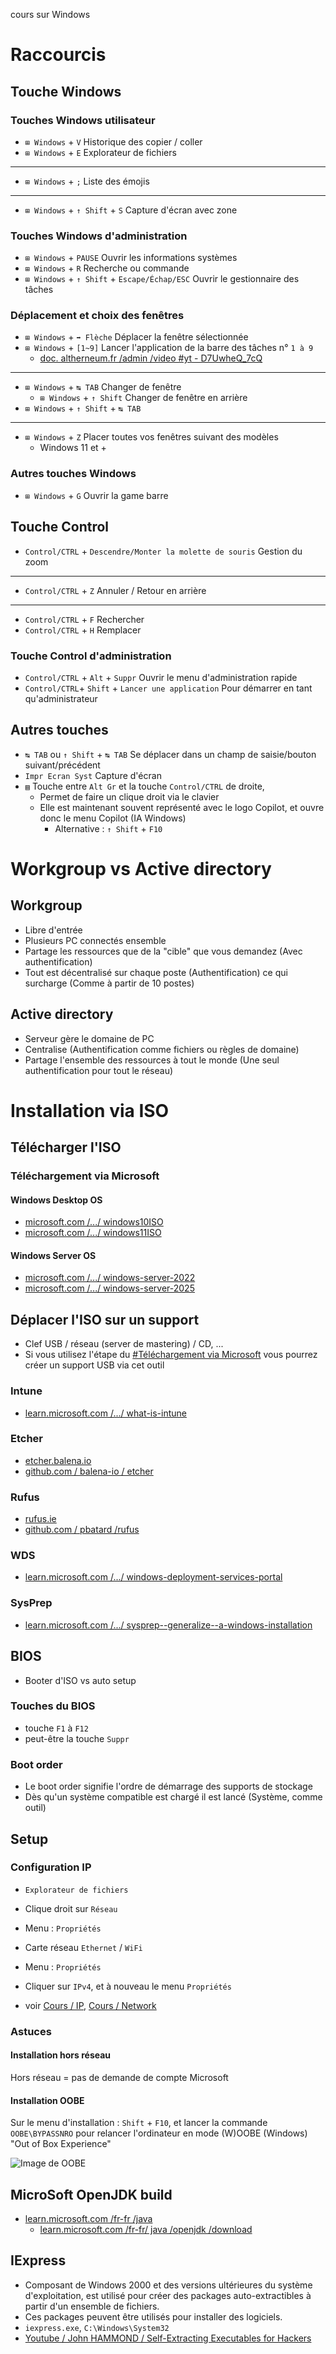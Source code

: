 cours sur Windows

# Raccourcis
## Touche Windows
### Touches Windows utilisateur
- `⊞ Windows` + `V` Historique des copier / coller
- `⊞ Windows` + `E` Explorateur de fichiers
---
- `⊞ Windows` + `;` Liste des émojis
---
- `⊞ Windows` + `↑ Shift` + `S` Capture d'écran avec zone

### Touches Windows d'administration
- `⊞ Windows` + `PAUSE` Ouvrir les informations systèmes
- `⊞ Windows` + `R` Recherche ou commande
- `⊞ Windows` + `↑ Shift` + `Escape/Échap/ESC` Ouvrir le gestionnaire des tâches

### Déplacement et choix des fenêtres 
- `⊞ Windows` + `➡ Flèche` Déplacer la fenêtre sélectionnée
- `⊞ Windows` + `[1~9]` Lancer l'application de la barre des tâches n° `1 à 9`
  - [doc. altherneum.fr /admin /video #yt - D7UwheQ_7cQ](https://doc.altherneum.fr/admin/video#yt-D7UwheQ_7cQ)
---
- `⊞ Windows` + `↹ TAB` Changer de fenêtre
  - `⊞ Windows` + `↑ Shift` Changer de fenêtre en arrière
- `⊞ Windows` + `↑ Shift` + `↹ TAB`
---
- `⊞ Windows` + `Z` Placer toutes vos fenêtres suivant des modèles
  - Windows 11 et +

### Autres touches Windows
- `⊞ Windows` + `G` Ouvrir la game barre 

## Touche Control
- `Control/CTRL` + `Descendre/Monter la molette de souris` Gestion du zoom
---
- `Control/CTRL` + `Z` Annuler / Retour en arrière
---
- `Control/CTRL` + `F` Rechercher
- `Control/CTRL` + `H` Remplacer

### Touche Control d'administration
- `Control/CTRL` + `Alt` + `Suppr` Ouvrir le menu d'administration rapide
- `Control/CTRL`+ `Shift` + `Lancer une application` Pour démarrer en tant qu'administrateur

## Autres touches
- `↹ TAB` ou `↑ Shift` + `↹ TAB` Se déplacer dans un champ de saisie/bouton suivant/précédent
- `Impr Ecran Syst` Capture d'écran
- `▤` Touche entre `Alt Gr` et la touche `Control/CTRL` de droite,
  - Permet de faire un clique droit via le clavier
  - Elle est maintenant souvent représenté avec le logo Copilot, et ouvre donc le menu Copilot (IA Windows)
    - Alternative : `↑ Shift` + `F10`

# Workgroup vs Active directory
## Workgroup
- Libre d'entrée
- Plusieurs PC connectés ensemble
- Partage les ressources que de la "cible" que vous demandez (Avec authentification)
- Tout est décentralisé sur chaque poste (Authentification) ce qui surcharge (Comme à partir de 10 postes)

## Active directory
- Serveur gère le domaine de PC
- Centralise (Authentification comme fichiers ou règles de domaine)
- Partage l'ensemble des ressources à tout le monde (Une seul authentification pour tout le réseau)

# Installation via ISO
## Télécharger l'ISO
### Téléchargement via Microsoft
#### Windows Desktop OS
- [microsoft.com /.../ windows10ISO](https://www.microsoft.com/fr-fr/software-download/windows10ISO)
- [microsoft.com /.../ windows11ISO](https://www.microsoft.com/fr-fr/software-download/windows11)
#### Windows Server OS
- [microsoft.com /.../ windows-server-2022](https://www.microsoft.com/fr-fr/evalcenter/evaluate-windows-server-2022)
- [microsoft.com /.../ windows-server-2025](https://www.microsoft.com/fr-fr/evalcenter/evaluate-windows-server-2025)

## Déplacer l'ISO sur un support
- Clef USB / réseau (server de mastering) / CD, ...
- Si vous utilisez l'étape du [#Téléchargement via Microsoft](#Téléchargement-via-Microsoft) vous pourrez créer un support USB via cet outil

### Intune
- [learn.microsoft.com /.../ what-is-intune](https://learn.microsoft.com/fr-fr/mem/intune/fundamentals/what-is-intune)
### Etcher
- [etcher.balena.io](https://etcher.balena.io/)
- [github.com / balena-io / etcher](https://github.com/balena-io/etcher)
### Rufus
- [rufus.ie](https://rufus.ie/fr/)
- [github.com / pbatard /rufus](https://github.com/pbatard/rufus)
### WDS
- [learn.microsoft.com /.../ windows-deployment-services-portal](https://learn.microsoft.com/fr-fr/windows/win32/wds/windows-deployment-services-portal)
### SysPrep
- [learn.microsoft.com /.../ sysprep--generalize--a-windows-installation](https://learn.microsoft.com/fr-fr/windows-hardware/manufacture/desktop/sysprep--generalize--a-windows-installation)

## BIOS
- Booter d'ISO vs auto setup
### Touches du BIOS
- touche `F1` à `F12`
- peut-être la touche `Suppr`
### Boot order
- Le boot order signifie l'ordre de démarrage des supports de stockage
- Dès qu'un système compatible est chargé il est lancé (Système, comme outil)

## Setup
### Configuration IP
- `Explorateur de fichiers`
- Clique droit sur `Réseau`
- Menu : `Propriétés`
- Carte réseau `Ethernet` / `WiFi`
- Menu : `Propriétés`
- Cliquer sur `IPv4`, et à nouveau le menu `Propriétés`

- voir [Cours / IP](https://doc.altherneum.fr/cours/ip), [Cours / Network](https://doc.altherneum.fr/cours/network)

### Astuces
#### Installation hors réseau
Hors réseau = pas de demande de compte Microsoft
#### Installation OOBE
Sur le menu d'installation : `Shift` + `F10`, et lancer la commande `OOBE\BYPASSNRO` pour relancer l'ordinateur en mode (W)OOBE (Windows) "Out of Box Experience"

![Image de OOBE](https://github.com/Altherneum/.github/blob/main/note/assets/images/0dc02787-ce2e-4dac-858e-d74cd2d98ed5.png?raw=true)

## MicroSoft OpenJDK build
- [learn.microsoft.com /fr-fr /java](https://learn.microsoft.com/fr-fr/java/)
  - [learn.microsoft.com /fr-fr/ java /openjdk /download](https://learn.microsoft.com/fr-fr/java/openjdk/download)

## IExpress
- Composant de Windows 2000 et des versions ultérieures du système d'exploitation, est utilisé pour créer des packages auto-extractibles à partir d'un ensemble de fichiers. 
- Ces packages peuvent être utilisés pour installer des logiciels.
- `iexpress.exe`, `C:\Windows\System32`
- [Youtube / John HAMMOND / Self-Extracting Executables for Hackers](https://www.youtube.com/watch?v=mAond4BkCfM)
